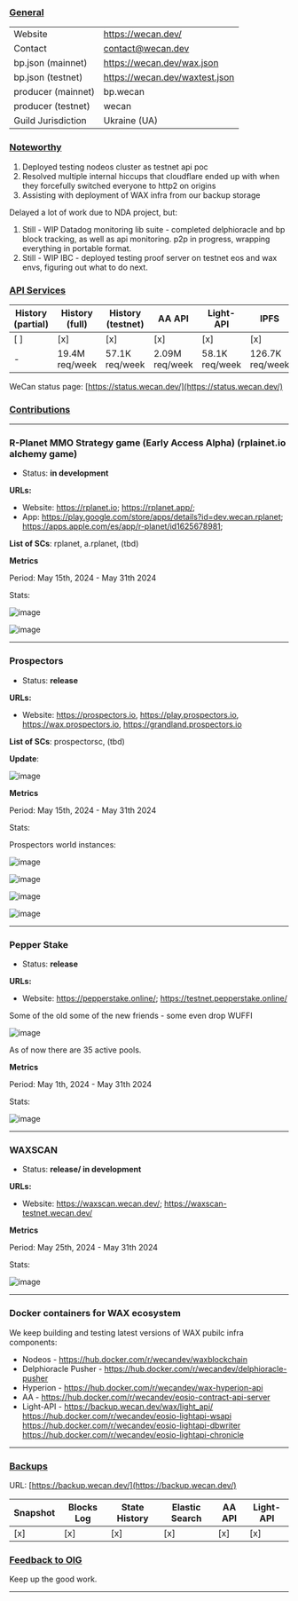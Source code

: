 ### <ins>General</ins>

|  |  |
| --- | --- |
| Website | https://wecan.dev/ |
| Contact | contact@wecan.dev |
| bp.json (mainnet) | https://wecan.dev/wax.json |
| bp.json (testnet) | https://wecan.dev/waxtest.json |
| producer (mainnet) | bp.wecan |
| producer (testnet) | wecan |
| Guild Jurisdiction | Ukraine (UA) |

### <ins>Noteworthy</ins>

1. Deployed testing nodeos cluster as testnet api poc
2. Resolved multiple internal hiccups that cloudflare ended up with when they forcefully switched everyone to http2 on origins
3. Assisting with deployment of WAX infra from our backup storage

Delayed a lot of work due to NDA project, but:

1. Still - WIP Datadog monitoring lib suite - completed delphioracle and bp block tracking, as well as api monitoring. p2p in progress, wrapping everything in portable format.
2. Still - WIP IBC - deployed testing proof server on testnet eos and wax envs, figuring out what to do next.

### <ins>API Services</ins>

| History (partial) | History (full) | History (testnet) | AA API | Light-API  | IPFS |
|--------|--------|--------|--------|--------|--------|
| [ ] | [x] | [x] | [x] | [x] | [x] |  [x] |
| - | 19.4M req/week | 57.1K req/week | 2.09M req/week | 58.1K req/week |  126.7K req/week |

WeCan status page: [https://status.wecan.dev/](https://status.wecan.dev/)

### <ins>Contributions</ins>

---

### R-Planet MMO Strategy game (Early Access Alpha) (rplainet.io alchemy game)
* Status: **in development**

**URLs:**
* Website: https://rplanet.io;
           https://rplanet.app/;
* App: https://play.google.com/store/apps/details?id=dev.wecan.rplanet; 
       https://apps.apple.com/es/app/r-planet/id1625678981;

**List of SCs**: rplanet, a.rplanet, (tbd)

**Metrics**

Period: May 15th, 2024 - May 31th 2024

Stats:

![image](https://github.com/wax-office-of-inspector-general/waxguilds/assets/89981724/572d4404-ada7-40cd-931a-646f0226d123)

![image](https://github.com/wax-office-of-inspector-general/waxguilds/assets/89981724/d400fa8c-e086-4d05-bd81-96dd8d82994e)

---

### Prospectors
* Status: **release**

**URLs:**
* Website: https://prospectors.io, 
https://play.prospectors.io, 
https://wax.prospectors.io, 
https://grandland.prospectors.io

**List of SCs**: prospectorsc, (tbd)

**Update**: 

![image](https://github.com/wax-office-of-inspector-general/waxguilds/assets/89981724/3878253d-80ea-4b08-a56b-da9650b096aa)

**Metrics**

Period: May 15th, 2024 - May 31th 2024

Stats:

Prospectors world instances:

![image](https://github.com/wax-office-of-inspector-general/waxguilds/assets/89981724/c721bcfb-7955-47f5-bce7-e5e544643c80)

![image](https://github.com/wax-office-of-inspector-general/waxguilds/assets/89981724/394408d4-0959-4b74-8120-a2732009d070)

![image](https://github.com/wax-office-of-inspector-general/waxguilds/assets/89981724/d830941b-5dac-4bc1-8d20-07a27843f6a4)

![image](https://github.com/wax-office-of-inspector-general/waxguilds/assets/89981724/a306462c-e821-4630-9315-efe58557eaa7)

---

### Pepper Stake
* Status: **release**

**URLs:**
* Website: https://pepperstake.online/;
https://testnet.pepperstake.online/


Some of the old some of the new friends - some even drop WUFFI

![image](https://github.com/wax-office-of-inspector-general/waxguilds/assets/89981724/7bb035c9-8f61-40c4-870e-3c5410106bff)

As of now there are 35 active pools.

**Metrics**

Period: May 1th, 2024 - May 31th 2024

Stats:

![image](https://github.com/wax-office-of-inspector-general/waxguilds/assets/89981724/243c35e2-10c1-4198-99ca-d93deaced8b6)

---

### WAXSCAN
* Status: **release/ in development**

**URLs:**
* Website: https://waxscan.wecan.dev/; 
https://waxscan-testnet.wecan.dev/

**Metrics**

Period: May 25th, 2024 - May 31th 2024

Stats:

![image](https://github.com/wax-office-of-inspector-general/waxguilds/assets/89981724/eec6f566-946e-4268-9e5e-2e792a3aed02)

---

### Docker containers for WAX ecosystem
We keep building and testing latest versions of WAX pubilc infra components:
* Nodeos - https://hub.docker.com/r/wecandev/waxblockchain
* Delphioracle Pusher - https://hub.docker.com/r/wecandev/delphioracle-pusher
* Hyperion - https://hub.docker.com/r/wecandev/wax-hyperion-api
* AA - https://hub.docker.com/r/wecandev/eosio-contract-api-server
* Light-API - https://backup.wecan.dev/wax/light_api/
https://hub.docker.com/r/wecandev/eosio-lightapi-wsapi
https://hub.docker.com/r/wecandev/eosio-lightapi-dbwriter
https://hub.docker.com/r/wecandev/eosio-lightapi-chronicle

---

### <ins>Backups </ins>
URL: [https://backup.wecan.dev/](https://backup.wecan.dev/)

| Snapshot | Blocks Log | State History | Elastic Search | AA API | Light-API |
|--------|--------|--------|--------|--------|-------|
| [x] | [x] | [x] | [x] | [x] | [x] |


### <ins>Feedback to OIG</ins>

Keep up the good work.

----

